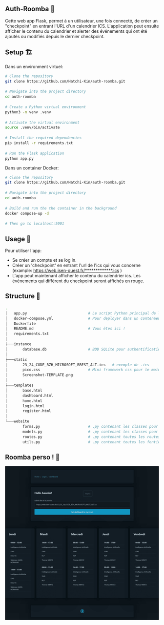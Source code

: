 ## Auth-Roomba  :robot:

Cette web app Flask, permet à un utilisateur, une fois connecté, de créer un "checkpoint" en entrant l'URL d'un calendrier ICS. L'application peut ensuite afficher le contenu du calendrier et alerter des événements qui ont été ajoutés ou modifiés depuis le dernier checkpoint.

## Setup   :building_construction:

Dans un environment virtuel:

```bash
# Clone the repository
git clone https://github.com/Hatchi-Kin/auth-roomba.git

# Navigate into the project directory
cd auth-roomba

# Create a Python virtual environment
python3 -m venv .venv

# Activate the virtual environment
source .venv/bin/activate

# Install the required dependencies
pip install -r requirements.txt

# Run the Flask application
python app.py

```

Dans un container Docker:

```bash
# Clone the repository
git clone https://github.com/Hatchi-Kin/auth-roomba.git

# Navigate into the project directory
cd auth-roomba

# Build and run the the container in the background
docker compose-up -d

# Then go to localhost:5001

```


## Usage  :calendar:

Pour utiliser l'app:

 - Se créer un compte et se log in.
 - Créer un 'checkpoint' en entrant l'url de l'ics qui vous concerne <br>
 (example: https://web.isen-ouest.fr/*************.ics )
 - L'app peut maintenant afficher le contenu du calendrier ics. Les événements qui diffèrent du checkpoint seront affichés en rouge.


## Structure  :deciduous_tree:

```bash
.
│   app.py                            # Le script Python principal de l'application.
│   docker-compose.yml                # Pour deployer dans un contenaeur -> docker-compose up -d
│   Dockerfile
│   README.md                         # Vous êtes ici !
│   requirements.txt
│
├───instance
│       database.db                   # BDD SQLite pour authentification et checkpoint
│
├───static
│       23_24_CODE_BZH_MICROSOFT_BREST_ALT.ics   # exemple de .ics
│       pico.css                      # Mini framework css pour le moins de front possible !
│       Screenshot-TEMPLATE.png
│
├───templates
│       base.html
│       dashboard.html
│       home.html
│       login.html
│       register.html
│
└───website
        forms.py                      # .py contenant les classes pour les formulaires
        models.py                     # .py contenant les classes pour l'authentification
        routes.py                     # .py contenant toutes les routes de l'app
        utils.py                      # .py contenant toutes les fontions utiles à l'app
```

## Roomba perso ! :space_invader:

![Image](https://raw.githubusercontent.com/Hatchi-Kin/auth-roomba/main/static/Screenshot-TEMPLATE.png)
